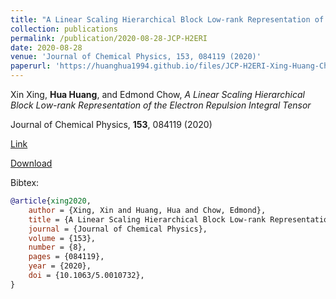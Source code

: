 ```yaml
---
title: "A Linear Scaling Hierarchical Block Low-rank Representation of the Electron Repulsion Integral Tensor"
collection: publications
permalink: /publication/2020-08-28-JCP-H2ERI
date: 2020-08-28
venue: 'Journal of Chemical Physics, 153, 084119 (2020)'
paperurl: 'https://huanghua1994.github.io/files/JCP-H2ERI-Xing-Huang-Chow.pdf'
---
```

Xin Xing, **Hua Huang**, and Edmond Chow, *A Linear Scaling Hierarchical Block Low-rank Representation of the Electron Repulsion Integral Tensor*

Journal of Chemical Physics, **153**, 084119 (2020)

[Link](https://doi.org/10.1063/5.0010732)

[Download](https://huanghua1994.github.io/files/JCP-H2ERI-Xing-Huang-Chow.pdf)

Bibtex:

```bibtex
@article{xing2020,
    author = {Xing, Xin and Huang, Hua and Chow, Edmond},
    title = {A Linear Scaling Hierarchical Block Low-rank Representation of the Electron Repulsion Integral Tensor},
    journal = {Journal of Chemical Physics},
    volume = {153},
    number = {8},
    pages = {084119},
    year = {2020},
    doi = {10.1063/5.0010732},
}
```

